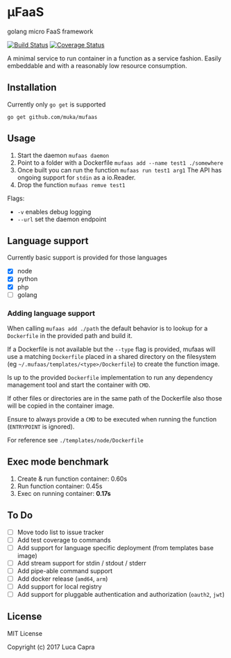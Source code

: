 # μFaaS

golang micro FaaS framework

[![Build Status](https://travis-ci.org/muka/mufaas.svg?branch=master)](https://travis-ci.org/muka/mufaas) [![Coverage Status](https://coveralls.io/repos/github/muka/mufaas/badge.svg?branch=master)](https://coveralls.io/github/muka/mufaas?branch=master)

A minimal service to run container in a function as a service fashion. Easily embeddable and with a reasonably low resource consumption.

## Installation

Currently only `go get` is supported

`go get github.com/muka/mufaas`

## Usage

1.  Start the daemon
    `mufaas daemon`
2.  Point to a folder with a Dockerfile
    `mufaas add --name test1 ./somewhere`
3.  Once built you can run the function
    `mufaas run test1 arg1`
    The API has ongoing support for `stdin` as a io.Reader.
4.  Drop the function
    `mufaas remve test1`

Flags:

- `-v` enables debug logging
- `--url` set the daemon endpoint

## Language support

Currently basic support is provided for those languages

- [x] node
- [x] python
- [x] php
- [ ] golang

### Adding language support

When calling `mufaas add ./path` the default behavior is to lookup for a `Dockerfile` in the provided path and build it.

If a Dockerfile is not available but the `--type` flag is provided, mufaas will use a matching `Dockerfile` placed in a shared directory on the filesystem (eg `~/.mufaas/templates/<type>/Dockerfile`) to create the function image.

Is up to the provided `Dockerfile` implementation to run any dependency management tool and start the container with `CMD`.

If other files or directories are in the same path of the Dockerfile also those will be copied in the container image.

Ensure to always provide a `CMD` to be executed when running the function (`ENTRYPOINT` is ignored).

For reference see `./templates/node/Dockerfile`

## Exec mode benchmark

1. Create & run function container: 0.60s
2. Run function container: 0.45s
3. Exec on running container: **0.17s**

## To Do

- [ ] Move todo list to issue tracker
- [ ] Add test coverage to commands
- [ ] Add support for language specific deployment (from templates base image)
- [ ] Add stream support for stdin / stdout / stderr
- [ ] Add pipe-able command support
- [ ] Add docker release (`amd64`, `arm`)
- [ ] Add support for local registry
- [ ] Add support for pluggable authentication and authorization (`oauth2`, `jwt`)

## License

MIT License

Copyright (c) 2017 Luca Capra

